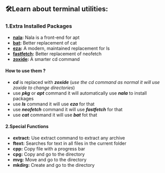 ## :hammer_and_wrench:Learn about terminal utilities:

### 1.Extra Installed Packages
- **[nala](https://github.com/volitank/nala):** Nala is a front-end  for apt
- **[bat](https://github.com/sharkdp/bat):** Better replacement of cat
- **[eza](https://github.com/eza-community/eza):** A modern, maintained replacement for ls
- **[fastfetch](https://github.com/fastfetch-cli/fastfetch):** Better replacement of neofetch
- **[zoxide](https://github.com/ajeetdsouza/zoxide):** A smarter cd command

#### How to use them ?
- ***cd*** is replaced with ***zoxide*** (*use the cd command as normal it will use zoxide to change directories*)
- use ***pkg*** or ***apt*** command it will automatically use ***nala*** to install packages
- use ***ls*** command it will use ***eza*** for that
- use ***neofetch*** command it will use ***fastfetch*** for that
- use ***cat*** command it will use ***bat*** fot that
#### 2.Special Functions

- **extract:** Use extract command to extract any archive
- **ftext:** Searches for text in all files in the current folder
- **cpp:** Copy file with a progress bar
- **cpg:** Copy and go to the directory
- **mvg:** Move and go to the directory
- **mkdirg:** Create and go to the directory